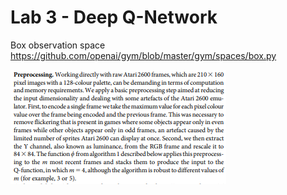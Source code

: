 # Lab 3 - Deep Q-Network

Box observation space<br>
https://github.com/openai/gym/blob/master/gym/spaces/box.py


![Preprocessing](resources/preprocessing.png "Preprocessing")
